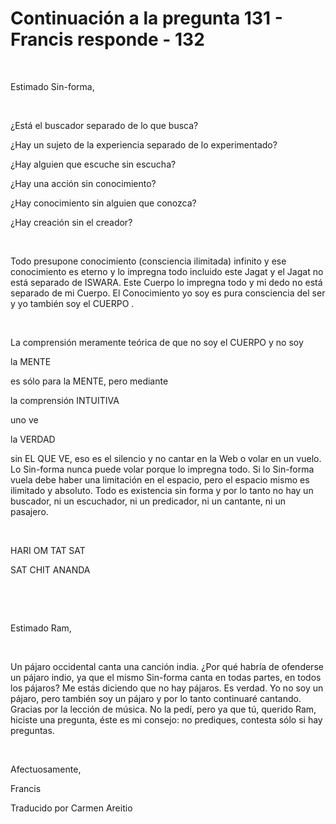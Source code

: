 # Continuación a la pregunta 131 - Francis responde - 132



&nbsp;





Estimado Sin-forma,






&nbsp;






&iquest;Est&aacute; el buscador separado de lo que busca?





&iquest;Hay un sujeto de la experiencia separado de lo experimentado?





&iquest;Hay alguien que escuche sin escucha?





&iquest;Hay una acci&oacute;n sin conocimiento?





&iquest;Hay conocimiento sin alguien que conozca?





&iquest;Hay creaci&oacute;n sin el creador?






&nbsp;






Todo presupone conocimiento (consciencia ilimitada) infinito y ese conocimiento es eterno y lo impregna todo incluido este Jagat y el Jagat no est&aacute; separado de ISWARA. Este Cuerpo lo impregna todo y mi dedo no est&aacute; separado de mi Cuerpo. El Conocimiento yo soy es pura consciencia del ser y yo tambi&eacute;n soy el CUERPO .






&nbsp;






La comprensi&oacute;n meramente te&oacute;rica de que no soy el CUERPO y no soy 





la MENTE




 es s&oacute;lo para la MENTE, pero mediante 




la comprensi&oacute;n INTUITIVA




 uno ve 




la VERDAD





 sin EL QUE VE, eso es el silencio y no cantar en la Web o volar en un vuelo. Lo Sin-forma nunca puede volar porque lo impregna todo. Si lo Sin-forma vuela debe haber una limitaci&oacute;n en el espacio, pero el espacio mismo es ilimitado y absoluto. Todo es existencia sin forma y por lo tanto no hay un buscador, ni un escuchador, ni un predicador, ni un cantante, ni un pasajero.






&nbsp;







HARI OM TAT SAT















SAT CHIT ANANDA
















&nbsp;






















&nbsp;















Estimado Ram,









&nbsp;






Un p&aacute;jaro occidental canta una canci&oacute;n india. &iquest;Por qu&eacute; habr&iacute;a de ofenderse un p&aacute;jaro indio, ya que el mismo Sin-forma canta en todas partes, en todos los p&aacute;jaros? Me est&aacute;s diciendo que no hay p&aacute;jaros. Es verdad. Yo no soy un p&aacute;jaro, pero tambi&eacute;n soy un p&aacute;jaro y por lo tanto continuar&eacute; cantando. Gracias por la lecci&oacute;n de m&uacute;sica. No la ped&iacute;, pero ya que t&uacute;, querido Ram, hiciste una pregunta, &eacute;ste es mi consejo: no prediques, contesta s&oacute;lo si hay preguntas.






&nbsp;






Afectuosamente, 





Francis 





Traducido por Carmen Areitio






